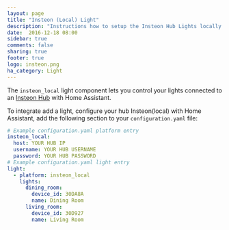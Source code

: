 ```yaml
---
layout: page
title: "Insteon (Local) Light"
description: "Instructions how to setup the Insteon Hub Lights locally within Home Assistant."
date:  2016-12-18 08:00
sidebar: true
comments: false
sharing: true
footer: true
logo: insteon.png
ha_category: Light
---
```


The `insteon_local` light component lets you control your lights connected to an [Insteon Hub](http://www.insteon.com/insteon-hub/) with Home Assistant.

To integrate add a light, configure your hub Insteon(local) with Home Assistant, add the following section to your `configuration.yaml` file:
```yaml
# Example configuration.yaml platform entry
insteon_local:
  host: YOUR HUB IP
  username: YOUR HUB USERNAME
  password: YOUR HUB PASSWORD
# Example configuration.yaml light entry  
light:
  - platform: insteon_local
    lights:
      dining_room:
        device_id: 30DA8A
        name: Dining Room
      living_room:
        device_id: 30D927
        name: Living Room
```

